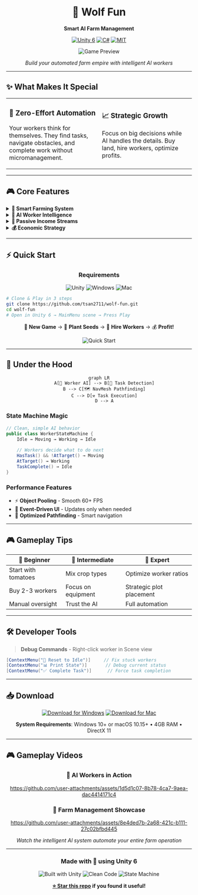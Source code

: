 <div align="center">

# 🐺 Wolf Fun

**Smart AI Farm Management**

[![Unity 6](https://img.shields.io/badge/Unity-6000.0.23f1-black?style=flat&logo=unity)](https://unity.com/)
[![C#](https://img.shields.io/badge/C%23-Latest-purple?style=flat&logo=csharp)](https://docs.microsoft.com/en-us/dotnet/csharp/)
[![MIT](https://img.shields.io/badge/License-MIT-green?style=flat)](LICENSE)

![Game Preview](path/to/game-preview.gif)

*Build your automated farm empire with intelligent AI workers*

</div>

---

## ✨ What Makes It Special

<table>
<tr>
<td width="50%">

### 🤖 **Zero-Effort Automation**
Your workers think for themselves. They find tasks, navigate obstacles, and complete work without micromanagement.

</td>
<td width="50%">

### 📈 **Strategic Growth** 
Focus on big decisions while AI handles the details. Buy land, hire workers, optimize profits.

</td>
</tr>
</table>

---

## 🎮 Core Features

<details>
<summary><strong>🌱 Smart Farming System</strong></summary>

- **3 Crop Types**: Tomatoes, Blueberries, Strawberries
- **Auto-Harvest**: Workers know when crops are ready
- **Growth Visualization**: Watch your farm come alive

![Farming System](path/to/farming-demo.gif)

<img width="1710" alt="Screenshot 2025-06-24 at 17 11 41" src="https://github.com/user-attachments/assets/6dc23be4-e21f-412d-ab4b-09ab66e899b2" />


</details>

<details>
<summary><strong>🧠 AI Worker Intelligence</strong></summary>

```
🔄 IDLE → 🚶 MOVING → ⚒️ WORKING → 🔄 IDLE
```

Workers autonomously:
- Find available tasks
- Navigate using Unity NavMesh
- Complete work efficiently
- Return to base when done

![AI Behavior](path/to/ai-demo.gif)

<img width="1710" alt="Screenshot 2025-06-24 at 17 26 40" src="https://github.com/user-attachments/assets/fb90db67-1b17-4204-8a56-64379716d71e" />


</details>

<details>
<summary><strong>🐄 Passive Income Streams</strong></summary>

- **Dairy Cows**: Milk production every few minutes
- **Set & Forget**: No manual management required
- **Scaling Profits**: More cows = more money

![Livestock](path/to/livestock-demo.gif)

<img width="958" alt="Screenshot 2025-06-24 at 17 14 49" src="https://github.com/user-attachments/assets/29bf1348-74c1-469b-bfa0-92fe3267ecbd" />


</details>

<details>
<summary><strong>💰 Economic Strategy</strong></summary>

| Action | Cost | Benefit |
|--------|------|---------|
| Seeds | 50-100g | Crop production |
| Workers | 500g | Task automation |
| Equipment | 1000g+ | Efficiency boost |

**Win Condition**: Reach 1,000,000 gold! 🏆

![Economy](path/to/economy-demo.png)

<img width="1709" alt="Screenshot 2025-06-24 at 17 27 06" src="https://github.com/user-attachments/assets/26fb8a6d-675d-4fe3-9d4c-d24e2ef90df2" />

</details>

---

## ⚡ Quick Start

<div align="center">

### Requirements
![Unity](https://img.shields.io/badge/Unity_6-000000?style=for-the-badge&logo=unity) ![Windows](https://img.shields.io/badge/Windows-0078D6?style=for-the-badge&logo=windows) ![Mac](https://img.shields.io/badge/macOS-000000?style=for-the-badge&logo=apple)

</div>

```bash
# Clone & Play in 3 steps
git clone https://github.com/tsan2711/wolf-fun.git
cd wolf-fun
# Open in Unity 6 → MainMenu scene → Press Play
```

<div align="center">

🎯 **New Game** → 🌱 **Plant Seeds** → 👷 **Hire Workers** → 💰 **Profit!**

![Quick Start](path/to/quickstart-demo.gif)

</div>

---

## 🔧 Under the Hood

<div align="center">

```mermaid
graph LR
    A[🤖 Worker AI] --> B[🎯 Task Detection]
    B --> C[🗺️ NavMesh Pathfinding]
    C --> D[⚒️ Task Execution]
    D --> A
```

</div>

### State Machine Magic

```csharp
// Clean, simple AI behavior
public class WorkerStateMachine {
    Idle → Moving → Working → Idle
    
    // Workers decide what to do next
    HasTask() && !AtTarget() → Moving
    AtTarget() → Working
    TaskComplete() → Idle
}
```

### Performance Features
- ⚡ **Object Pooling** - Smooth 60+ FPS
- 🎯 **Event-Driven UI** - Updates only when needed  
- 🧭 **Optimized Pathfinding** - Smart navigation

---

## 🎮 Gameplay Tips

<div align="center">

| 🥇 **Beginner** | 🥈 **Intermediate** | 🥉 **Expert** |
|----------------|-------------------|---------------|
| Start with tomatoes | Mix crop types | Optimize worker ratios |
| Buy 2-3 workers | Focus on equipment | Strategic plot placement |
| Manual oversight | Trust the AI | Full automation |

</div>

---

## 🛠️ Developer Tools

> **Debug Commands** - Right-click worker in Scene view

```csharp
[ContextMenu("🔄 Reset to Idle")]     // Fix stuck workers
[ContextMenu("📊 Print State")]       // Debug current status  
[ContextMenu("✅ Complete Task")]      // Force task completion
```

---

## 📥 Download

<div align="center">

[![Download for Windows](https://img.shields.io/badge/Download-Windows-blue?style=for-the-badge&logo=windows)](https://github.com/tsan2711/wolf-fun/releases/download/v1.0/tansang-wolf-fun-testing-windows-v1.0.zip)
[![Download for Mac](https://img.shields.io/badge/Download-macOS-black?style=for-the-badge&logo=apple)](https://github.com/tsan2711/wolf-fun/releases/download/v1.0/tansang-wolf-fun-testing-macos-v1.0.zip)

**System Requirements**: Windows 10+ or macOS 10.15+ • 4GB RAM • DirectX 11

</div>

---

## 🎮 Gameplay Videos

<div align="center">

### 🤖 AI Workers in Action

https://github.com/user-attachments/assets/1d5d1c07-8b78-4ca7-9aea-dac4414171c4

### 🌱 Farm Management Showcase  

https://github.com/user-attachments/assets/8e4ded7b-2a68-421c-b111-27c02bfbd445

*Watch the intelligent AI system automate your entire farm operation*

</div>

---

<div align="center">

### Made with 💜 using Unity 6

![Built with Unity](https://img.shields.io/badge/Built_with-Unity_6-black?style=for-the-badge&logo=unity)
![Clean Code](https://img.shields.io/badge/Clean-Architecture-blue?style=for-the-badge)
![State Machine](https://img.shields.io/badge/AI-State_Machine-green?style=for-the-badge)

**[⭐ Star this repo](https://github.com/tsan2711/wolf-fun) if you found it useful!**

</div>
